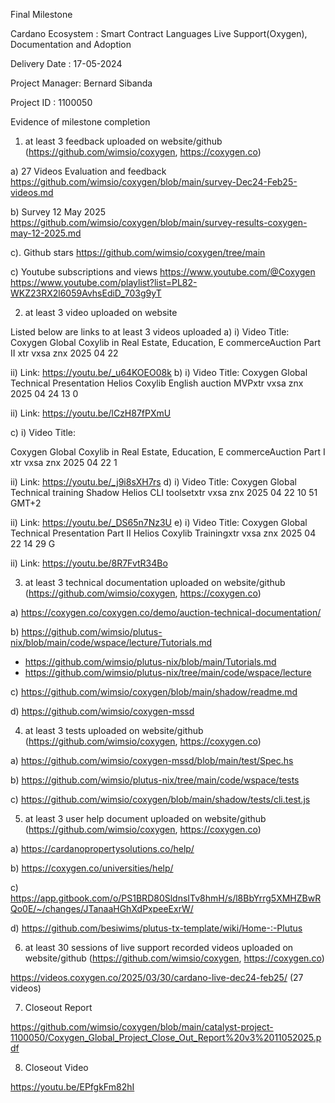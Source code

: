 Final Milestone

Cardano Ecosystem : Smart Contract Languages Live Support(Oxygen), Documentation and Adoption

Delivery Date : 17-05-2024

Project Manager: Bernard Sibanda

Project ID : 1100050

Evidence of milestone completion

1. at least 3 feedback uploaded on website/github (https://github.com/wimsio/coxygen, https://coxygen.co)

a) 27 Videos Evaluation and feedback
https://github.com/wimsio/coxygen/blob/main/survey-Dec24-Feb25-videos.md

b) Survey 12 May 2025
https://github.com/wimsio/coxygen/blob/main/survey-results-coxygen-may-12-2025.md

c). Github stars
https://github.com/wimsio/coxygen/tree/main

c) Youtube subscriptions and views
https://www.youtube.com/@Coxygen 
https://www.youtube.com/playlist?list=PL82-WKZ23RX2l6059AvhsEdiD_703g9yT

2. at least 3 video uploaded on website

Listed below are links to at least 3 videos uploaded
a) 
i) Video Title:
Coxygen Global Coxylib in Real Estate, Education, E commerceAuction Part II xtr vxsa znx 2025 04 22

ii) Link: https://youtu.be/_u64KOEO08k
b) 
i) Video Title:
Coxygen Global Technical Presentation Helios Coxylib English auction MVPxtr vxsa znx 2025 04 24 13 0

ii) Link: https://youtu.be/lCzH87fPXmU

c) 
i) Video Title:

Coxygen Global Coxylib in Real Estate, Education, E commerceAuction Part I xtr vxsa znx 2025 04 22 1

ii) Link: https://youtu.be/_j9i8sXH7rs
d) 
i) Video Title:
Coxygen Global Technical training Shadow   Helios CLI toolsetxtr vxsa znx 2025 04 22 10 51 GMT+2

ii) Link: https://youtu.be/_DS65n7Nz3U
e) 
i) Video Title:
Coxygen Global Technical Presentation Part II Helios Coxylib Trainingxtr vxsa znx 2025 04 22 14 29 G

ii) Link: https://youtu.be/8R7FvtR34Bo

3. at least 3 technical documentation uploaded on website/github (https://github.com/wimsio/coxygen, https://coxygen.co)

a) https://coxygen.co/coxygen.co/demo/auction-technical-documentation/

b) https://github.com/wimsio/plutus-nix/blob/main/code/wspace/lecture/Tutorials.md
- https://github.com/wimsio/plutus-nix/blob/main/Tutorials.md
- https://github.com/wimsio/plutus-nix/tree/main/code/wspace/lecture

c) https://github.com/wimsio/coxygen/blob/main/shadow/readme.md

d) https://github.com/wimsio/coxygen-mssd

4. at least 3 tests uploaded on website/github (https://github.com/wimsio/coxygen, https://coxygen.co)

a) https://github.com/wimsio/coxygen-mssd/blob/main/test/Spec.hs

b) https://github.com/wimsio/plutus-nix/tree/main/code/wspace/tests

c) https://github.com/wimsio/coxygen/blob/main/shadow/tests/cli.test.js

5. at least 3 user help document uploaded on website/github (https://github.com/wimsio/coxygen, https://coxygen.co)

a) https://cardanopropertysolutions.co/help/

b) https://coxygen.co/universities/help/

c) https://app.gitbook.com/o/PS1BRD80SldnsITv8hmH/s/l8BbYrrg5XMHZBwRQo0E/~/changes/JTanaaHGhXdPxpeeExrW/

d) https://github.com/besiwims/plutus-tx-template/wiki/Home-:-Plutus

6. at least 30 sessions of live support recorded videos uploaded on website/github (https://github.com/wimsio/coxygen, https://coxygen.co)

https://videos.coxygen.co/2025/03/30/cardano-live-dec24-feb25/ (27 videos)

7. Closeout Report

https://github.com/wimsio/coxygen/blob/main/catalyst-project-1100050/Coxygen_Global_Project_Close_Out_Report%20v3%2011052025.pdf

8. Closeout Video

https://youtu.be/EPfgkFm82hI

